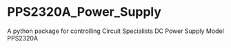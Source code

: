 # PPS2320A_Power_Supply

A python package for controlling Circuit Specialists DC Power Supply Model PPS2320A
